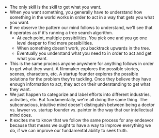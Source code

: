 - The only skill is the skill to get what you want.
- When you want something, you generally have to understand how something in the world works in order to act in a way that gets you what you want.
- If we observe the pattern our mind follows to understand, we'll see that it operates as if it's running a tree search algorithm.
	- At each point, multiple possibilities. You pick one and you go one level deeper to find more possibilities.
	- When something doesn't work, you backtrack upwards in the tree.
	- Eventually you understand what you need to in order to act and get what you want.
- This is the same process anyone anywhere for anything follows in order to get what they want. A filmmaker explores the possible stories, scenes, characters, etc. A startup founder explores the possible solutions for the problem they're tackling. Once they believe they have enough information to act, they act on their understanding to get what they want.
- We just happen to categorize and label efforts into different industries, activities, etc. But fundamentally, we're all doing the same thing. The subconscious, intuitive mind doesn't distinguish between being a doctor vs. lawyer vs. startup founder vs. painter in the way that our intellectual mind does.
- It excites me to know that we follow the same process for any endeavor because that means we ought to have a way to improve everything we do, if we can improve our fundamental ability to seek truth.
